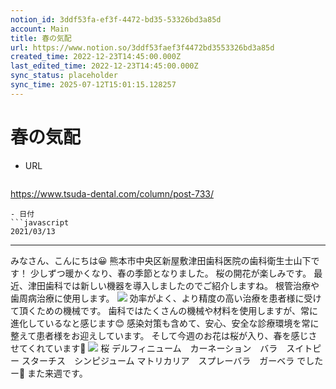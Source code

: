 ```yaml
---
notion_id: 3ddf53fa-ef3f-4472-bd35-53326bd3a85d
account: Main
title: 春の気配
url: https://www.notion.so/3ddf53faef3f4472bd3553326bd3a85d
created_time: 2022-12-23T14:45:00.000Z
last_edited_time: 2022-12-23T14:45:00.000Z
sync_status: placeholder
sync_time: 2025-07-12T15:01:15.128257
---
```

# 春の気配

- URL
  ```javascript
https://www.tsuda-dental.com/column/post-733/
  ```
- 日付
  ```javascript
2021/03/13
  ```
---
みなさん、こんにちは😀
熊本市中央区新屋敷津田歯科医院の歯科衛生士山下です！
少しずつ暖かくなり、春の季節となりました。
桜の開花が楽しみです。
最近、津田歯科では新しい機器を導入しましたのでご紹介しますね。
根管治療や歯周病治療に使用します。
![](https://www.tsuda-dental.com/column/_data/contribute/images/733_1_18.jpg)
効率がよく、より精度の高い治療を患者様に受けて頂くための機械です。
歯科ではたくさんの機械や材料を使用しますが、常に進化しているなと感じます😊
感染対策も含めて、安心、安全な診療環境を常に整えて患者様をお迎えしています。
そして今週のお花は桜が入り、春を感じさせてくれています🌸
![](https://www.tsuda-dental.com/column/_data/contribute/images/733_1_19.jpg)
桜
デルフィニューム　カーネーション　バラ　スイトピー
スターチス　シンピジューム
マトリカリア　スプレーバラ　ガーベラ
でしたー💐
また来週です。